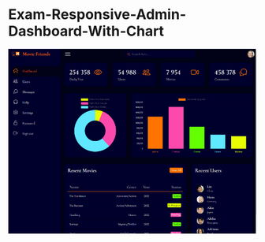 # Exam-Responsive-Admin-Dashboard-With-Chart

![](https://github.com/IrinaUXUI/Exam-Responsive-Admin-Dashboard-With-Chart/blob/main/img.png)

